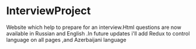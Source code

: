 # InterviewProject
Website which help to prepare for an interview.Html questions are now available in Russian and English
.In future updates i'll add Redux  to control language on all pages ,and Azerbaijani language

